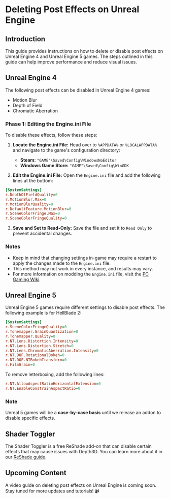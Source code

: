 # Deleting Post Effects on Unreal Engine

## Introduction

This guide provides instructions on how to delete or disable post effects on Unreal Engine 4 and Unreal Engine 5 games. The steps outlined in this guide can help improve performance and reduce visual issues.

## Unreal Engine 4

The following post effects can be disabled in Unreal Engine 4 games:

* Motion Blur
* Depth of Field
* Chromatic Aberration

### Phase 1: Editing the Engine.ini File

To disable these effects, follow these steps:

1. **Locate the Engine.ini File:** Head over to `%APPDATA%` or `%LOCALAPPDATA%` and navigate to the game's configuration directory:

    * **Steam:** `"GAME"\Saved\Config\WindowsNoEditor`
    * **Windows Game Store:** `"GAME"\Saved\Config\WinGDK`

2. **Edit the Engine.ini File:** Open the `Engine.ini` file and add the following lines at the bottom:

```ini
[SystemSettings]
r.DepthOfFieldQuality=0
r.MotionBlur.Max=0
r.MotionBlurQuality=0
r.DefaultFeature.MotionBlur=0
r.SceneColorFringe.Max=0
r.SceneColorFringeQuality=0
```

3. **Save and Set to Read-Only:** Save the file and set it to `Read Only` to prevent accidental changes.

### Notes

* Keep in mind that changing settings in-game may require a restart to apply the changes made to the `Engine.ini` file.
* This method may not work in every instance, and results may vary.
* For more information on modding the `Engine.ini` file, visit the [PC Gaming Wiki](https://www.pcgamingwiki.com/).

## Unreal Engine 5

Unreal Engine 5 games require different settings to disable post effects. The following example is for HellBlade 2:

```ini
[SystemSettings]
r.SceneColorFringeQuality=0
r.Tonemapper.GrainQuantization=0
r.Tonemapper.Quality=0
r.NT.Lens.Distortion.Intensity=0
r.NT.Lens.Distortion.Stretch=0
r.NT.Lens.ChromaticAberration.Intensity=0
r.NT.DOF.RotationalBokeh=0
r.NT.DOF.NTBokehTransform=0
r.FilmGrain=0
```

To remove letterboxing, add the following lines:

```ini
r.NT.AllowAspectRatioHorizontalExtension=0
r.NT.EnableConstrainAspectRatio=0
```

### Note

Unreal 5 games will be a **case-by-case basis** until we release an addon to disable specific effects.

## Shader Toggler

The Shader Toggler is a free ReShade add-on that can disable certain effects that may cause issues with Depth3D. You can learn more about it in our [ReShade guide](../reshade/reshadeversions.md).

## Upcoming Content

A video guide on deleting post effects on Unreal Engine is coming soon. Stay tuned for more updates and tutorials! 📹
